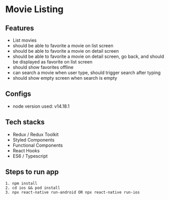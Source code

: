 # Movie Listing


## Features
 - List movies
 - should be able to favorite a movie on list screen
 - should be able to favorite a movie on detail screen
 - should be able to favorite a movie on detail screen, go back, and should be displayed as favorite on list screen
 - should show favorites offline
 - can search a movie when user type, should trigger search after typing
 - should show empty screen when search is empty

## Configs
 - node version used: v14.18.1

## Tech stacks
 - Redux / Redux Toolkit
 - Styled Components
 - Functional Components
 - React Hooks
 - ES6 / Typescript

## Steps to run app
    1. npm install
    2. cd ios && pod install
    3. npx react-native run-android OR npx react-native run-ios
